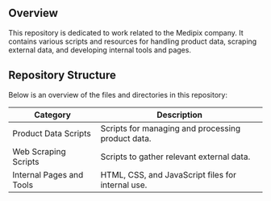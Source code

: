 ## Overview

This repository is dedicated to work related to the Medipix company. It contains various scripts and resources for handling product data, scraping external data, and developing internal tools and pages.

## Repository Structure

Below is an overview of the files and directories in this repository:

| **Category**                | **Description**                                   |
|-----------------------------|---------------------------------------------------|
| Product Data Scripts        | Scripts for managing and processing product data. |
| Web Scraping Scripts        | Scripts to gather relevant external data.         |
| Internal Pages and Tools    | HTML, CSS, and JavaScript files for internal use. |
